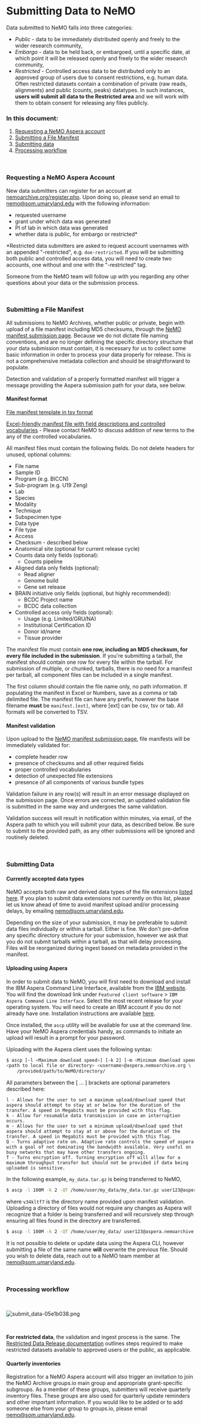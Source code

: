 # Submitting Data to NeMO

Data submitted to NeMO falls into three categories:
* *Public* - data to be immediately distributed openly and freely to the wider research community,
* *Embargo* - data to be held back, or embargoed, until a specific date, at which point it will be released openly and freely to the wider research community,
* *Restricted* - Controlled access data to be distributed only to an approved group of users due to consent restrictions, e.g. human data. Often restricted datasets contain a combination of private (raw reads, alignments) and public (counts, peaks) datatypes.  In such instances, **users will submit all data to the Restricted area** and we will work with them to obtain consent for releasing any files publicly.


### In this document:
1. [Requesting a NeMO Aspera account](#requesting-a-nemo-aspera-account)
2. [Submitting a File Manifest](#submitting-a-file-manifest)
3. [Submitting data](#submitting-data)
4. [Processing workflow](#processing-workflow)

&nbsp;

### Requesting a NeMO Aspera Account
New data submitters can register for an account at [nemoarchive.org/register.php](https://nemoarchive.org/register.php). Upon doing so, please send an email to [nemo@som.umaryland.edu](mailto:nemo@som.umaryland.edu) with the following information:
* requested username
* grant under which data was generated
* PI of lab in which data was generated
* whether data is public, for embargo or restricted*

*Restricted data submitters are asked to request account usernames with an appended "-restricted", e.g. `doe-restricted`. If you will be submitting both public and controlled access data, you will need to create two accounts, one without and one with the "-restricted" tag.

Someone from the NeMO team will follow up with you regarding any other questions about your data or the submission process. 

&nbsp;
### Submitting a File Manifest
All submissions to NeMO Archives, whether public or private, begin with upload of a file manifest including MD5 checksums, through the [NeMO manifest submission page](https://assets.nemoarchive.org/manifest_submission/).
Because we do not dictate file naming conventions, and are no longer defining the specific directory structure that your data submission must contain, it is necessary for us to collect some basic information in order to process your data properly for release. This is not a comprehensive metadata collection and should be straightforward to populate.

Detection and validation of a properly formatted manifest will trigger a message providing the Aspera submission path for your data, see below.


#### Manifest format
[File manifest template in tsv format](./manifest_template.tsv)

[Excel-friendly manifest file with field descriptions and controlled vocabularies](https://drive.google.com/file/d/1Z7h1_6Wgw8OurEoOAXU94yQcU5n0rLBK/view?usp=sharing) - Please contact NeMO to discuss addition of new terms to the any of the controlled vocabularies.

All manifest files must contain the following fields. Do not delete headers for unused, optional columns:
 * File name
 * Sample ID
 * Program (e.g. BICCN)
 * Sub-program (e.g. U19 Zeng)
 * Lab
 * Species
 * Modality
 * Technique
 * Subspecimen type
 * Data type
 * File type
 * Access
 * Checksum - described below
 * Anatomical site (optional for current release cycle)
 * Counts data only fields (optional):
   - Counts pipeline
 * Aligned data only fields (optional):
   - Read aligner
   - Genome build
   - Gene set release
 * BRAIN initiative only fields (optional, but highly recommended):
   - BCDC Project name
   - BCDC data collection
 * Controlled access only fields (optional):
   - Usage (e.g. Limited/GRU/NA)
   - Institutional Certification ID
   - Donor id/name
   - Tissue provider

The manifest file must contain **one row, including an MD5 checksum, for every file included in the submission**. If you're submitting a tarball, the manifest should contain one row for every file within the tarball. For submission of multiple, or chunked, tarballs, there is no need for a manifest per tarball, all component files can be included in a single manifest.

The first column should contain the file name only, no path information. If populating the manifest in Excel or Numbers, save as a comma or tab delimited file. The manifest file can have any prefix, however the base filename **must** be `manifest.[ext]`, where [ext] can be csv, tsv or tab. All formats will be converted to TSV.

#### Manifest validation
Upon upload to the [NeMO manifest submission page](https://assets.nemoarchive.org/manifest_submission/), file manifests will be immediately validated for:
* complete header row
* presence of checksums and all other required fields
* proper controlled vocabularies
* detection of unexpected file extensions
* presence of all components of various bundle types

Validation failure in any row(s) will result in an error message displayed on the submission page. Once errors are corrected, an updated validation file is submitted in the same way and undergoes the same validation.

Validation success will result in notification within minutes, via email, of the Aspera path to which you will submit your data, as described below. Be sure to submit to the provided path, as any other submissions will be ignored and routinely deleted.

&nbsp;

### Submitting Data

#### Currently accepted data types
NeMO accepts both raw and derived data types of the file extensions [listed here](https://github.com/nemoarchive/documentation/blob/master/file_extensions.md). If you plan to submit data extensions not currently on this list, please let us know ahead of time to avoid manifest upload and/or processing delays, by emailing nemo@som.umaryland.edu.

Depending on the size of your submission, it may be preferable to submit data files individually or within a tarball. Either is fine. We don't pre-define any specific directory structure for your submission, however we ask that you do not submit tarballs within a tarball, as that will delay processing. Files will be reorganized during ingest based on metadata provided in the manifest.


#### Uploading using Aspera
In order to submit data to NeMO, you will first need to download and install the IBM Aspera Command Line Interface,
available from the [IBM website](https://www.ibm.com/products/aspera/downloads).
You will find the download link under `Featured client software` > `IBM Aspera Command Line Interface`.
Select the most recent release for your operating system. You will need to create an IBM account if you do not already have one. Installation instructions are available [here](https://github.com/nemoarchive/documentation/blob/master/install_aspera.md).

Once installed, the `ascp` utility will be available for use at the command line. Have your NeMO Aspera credentials handy, as commands to initiate an upload will result in a prompt for your password.

Uploading with the Aspera client uses the following syntax:

```bash
$ ascp [-l <Maximum download speed>] [-k 2] [-m <Minimum download speed>] [-Q] [-T] \
<path to local file or directory> <username>@aspera.nemoarchive.org \
    /provided/path/to/NeMO/directory/
```

All parameters between the [ ... ] brackets are optional parameters described here:

```
l - Allows for the user to set a maximum upload/download speed that aspera should attempt to stay at or below for the duration of the transfer. A speed in Megabits must be provided with this flag.
k - Allow for resumable data transmission in case an interruption occurs.
m - Allows for the user to set a minimum upload/download sped that aspera should attempt to stay at or above for the duration of the transfer. A speed in Megabits must be provided with this flag.
Q - Turns adaptive rate on. Adaptive rate controls the speed of aspera with a goal of not dominating the bandwidth available. Very useful on busy networks that may have other transfers ongoing.
T - Turns encryption off. Turning encryption off will allow for a maximum throughput transfer but should not be provided if data being uploaded is sensitive.
```

In the following example, `my_data.tar.gz` is being transferred to NeMO,

```bash
$ ascp -l 100M -k 2 -QT /home/user/my_data/my_data.tar.gz user123@aspera.nemoarchive.org:/v34kltf7/
```
where `v34kltf7` is the directory name provided upon manifest validation. Uploading a directory of files would not require any changes as Aspera will recognize that a folder is being transferred and will recursively step through ensuring all files found in the directory are transferred.

```bash
$ ascp -l 100M -k 2 -QT /home/user/my_data/ user123@aspera.nemoarchive.org:/v34kltf7/
```

It is not possible to delete or update data using the Aspera CLI, however submitting a file of the same name **will** overwrite the previous file. Should you wish to delete data, reach out to a NeMO team member at [nemo@som.umaryland.edu](mailto:nemo@som.umaryland.edu).

&nbsp;

### Processing workflow
&nbsp;

<img alt="submit_data-05e1b038.png" src="images/submit_data-05e1b038.png" width="" height="" >

&nbsp;  

**For restricted data**, the validation and ingest process is the same. The [Restricted Data Release documentation](./release_restricted.md) outlines steps required to make restricted datasets available to approved users or the public, as applicable.



#### Quarterly inventories
Registration for a NeMO Aspera account will also trigger an invitation to join the NeMO Archive groups.io main group and appropriate grant-specific subgroups. As a member of these groups, submitters will receive quarterly inventory files. These groups are also used for quarterly update reminders and other important information. If you would like to be added or to add someone else from your group to groups.io, please email [nemo@som.umaryland.edu](mailto:nemo@som.umaryland.edu).
